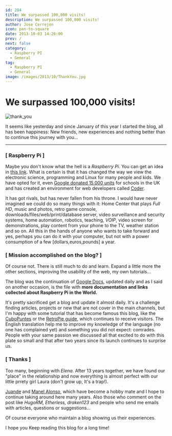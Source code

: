 ```yaml
---
id: 284
title: We surpassed 100,000 visits!
description: We surpassed 100,000 visits!
author: Jose Cerrejon
icon: pen-to-square
date: 2013-10-03 14:26:00
prev: /
next: false
category:
  - Raspberry PI
  - General
tag:
  - Raspberry PI
  - General
image: /images/2013/10/ThankYou.jpg
---
```


# We surpassed 100,000 visits!

![thank_you](/images/2013/10/ThankYou.jpg)

It seems like yesterday and since January of this year I started the blog, all has been happiness: New friends, new experiences and nothing better than to continue this journey with you...

- - -
###  [ Raspberry Pi ]

Maybe you don't know what the hell is a *Raspberry Pi*. You can get an idea in [this link](http://mac.tutsplus.com/tutorials/electronics/your-first-raspberry-pi-a-buyers-guide/). What is certain is that it has changed the way we view the electronic science, programming and Linux for many people and kids. We have opted for it, even [Google donated 15,000 units](http://www.treehugger.com/clean-technology/google-gives-15000-raspberry-pi-microcomputers-uk-schools.html) for schools in the UK and has created an environment for web developers called [Coder](http://googlecreativelab.github.io/coder/).

It has got rivals, but has never fallen from his throne. I would have never imagined we could do so many things with it: Home Center that plays *Full HD*, music and photos, retro game console, downloads/files/web/print/database server, video surveillance and security systems, home automation, robotics, teaching, *VOIP*, video screen for demonstrations, play content from your phone to the TV, weather station and so on. All this in the hands of anyone who wants to take forward and yes, perhaps you can do it with your computer, but not with a power consumption of a few [dollars,euros,pounds] a year.

###  [ Mission accomplished on the blog? ]

Of course not. There is still much to do and learn. Expand a little more the other sections, improving the usability of the web, my own tutorials...

The blog was the continuation of [Google Docs](http://goo.gl/Iwhbq), updated daily and as I said on another occasion, is the file with **more documentation and links collected about Raspberry Pi in the World.**

It's pretty sacrificed get a blog and update it almost daily.
It's a challenge finding articles, projects or new that are not cover in the main channels, but I'm happy with some tutorial that has become famous this blog, like the [CuboPuntes](/post.php?id=125) or the [RetroPie guide](/post.php?id=109), which continues to receive visitors. The English translation help me to improve my knowledge of the language (no one has complained yet) and something you did not expect: comrades. People with your same passion we discussed all that excited to do with this plate so small and that after two years since its launch continues to surprise us.

###  [ Thanks ]

Too many, beginning with *Elena*. After 13 years together, we have found our "place" in the relationship and now everything is almost perfect with our little prrety girl Laura (don't grow up, It's a trap!).

[Juande](http://twitter.com/raspipc) and [Manel Alonso](http://twitter.com/drkbcn), which have become a hobby mate and I hope to continue taking around here many years. Also those who comment on the post like *HugoRM, Etherless, draken123* and people who send me emails with articles, questions or suggestions...

Of course everyone who maintain a blog showing us their experiences.

I hope you Keep reading this blog for a long time!